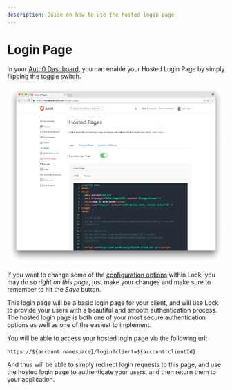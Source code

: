```yaml
---
description: Guide on how to use the hosted login page
---
```


# Login Page

In your [Auth0 Dashboard](${manage_url}/#/login_page), you can enable your Hosted Login Page by simply flipping the toggle switch.

![Hosted Login Page](/media/articles/hosted-pages/login.png)

If you want to change some of the [configuration options](/libraries/lock/v10/customization) within Lock, you may do so _right on this page_, just make your changes and make sure to remember to hit the _Save_ button. 

This login page will be a basic login page for your client, and will use Lock to provide your users with a beautiful and smooth authentication process. The hosted login page is both one of your most secure authentication options as well as one of the easiest to implement.

You will be able to access your hosted login page via the following url:

```text
https://${account.namespace}/login?client=${account.clientId}
```

And thus will be able to simply redirect login requests to this page, and use the hosted login page to authenticate your users, and then return them to your application.

